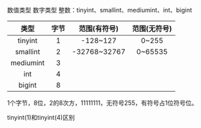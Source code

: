 <p>数值类型
数字类型
整数：tinyint、smallint、mediumint、int、bigint

| 类型 | 字节  | 范围(有符号) | 范围(无符号) | 
| :---: | :---: | :---: | :---: |
| tinyint | 1 | -128~127| 0~255 |
| smallint | 2 | -32768~32767 | 0~65535 |
| mediumint | 3 |||
| int | 4 |||
| bigint | 8 |||

1个字节，8位，2的8次方，11111111，无符号255，有符号占1位符号位。

tinyint(1)和tinyint(4)区别

